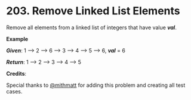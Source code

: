 # 203. Remove Linked List Elements

Remove all elements from a linked list of integers that have value _**val**_.

**Example**

_**Given**_: 1 --> 2 --> 6 --> 3 --> 4 --> 5 --> 6, _**val**_ = 6

_**Return**_: 1 --> 2 --> 3 --> 4 --> 5

**Credits**:

Special thanks to [@mithmatt](https://leetcode.com/discuss/user/mithmatt) for adding this problem and creating all test cases.
